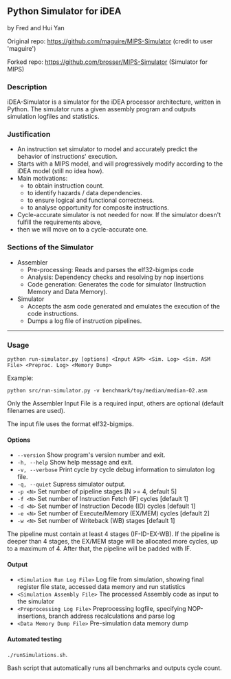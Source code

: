 ## Python Simulator for iDEA
by Fred and Hui Yan

Original repo: https://github.com/maguire/MIPS-Simulator
(credit to user 'maguire')

Forked repo: https://github.com/brosser/MIPS-Simulator
(Simulator for MIPS)

### Description

iDEA-Simulator is a simulator for the iDEA processor architecture, written in Python. 
The simulator runs a given assembly program and outputs simulation logfiles and statistics.

### Justification
* An instruction set simulator to model and accurately predict the behavior of instructions' execution.
* Starts with a MIPS model, and will progressively modify according to the iDEA model (still no idea how).
* Main motivations:
	- to obtain instruction count.
	- to identify hazards / data dependencies.
	- to ensure logical and functional correctness.
	- to analyse opportunity for composite instructions.
* Cycle-accurate simulator is not needed for now. If the simulator doesn't fulfill the requirements above, 
* then we will move on to a cycle-accurate one. 

### Sections of the Simulator
* Assembler
	* Pre-processing: Reads and parses the elf32-bigmips code
	* Analysis: Dependency checks and resolving by nop insertions
	* Code generation: Generates the code for simulator (Instruction Memory and Data Memory).
* Simulator
	* Accepts the asm code generated and emulates the execution of the code instructions.
	* Dumps a log file of instruction pipelines.
	
------

### Usage

`python run-simulator.py [options] <Input ASM> <Sim. Log> <Sim. ASM File> <Preproc. Log> <Memory Dump>`

Example:

`python src/run-simulator.py -v benchmark/toy/median/median-O2.asm`

Only the Assembler Input File is a required input, others are optional (default filenames are used).

The input file uses the format elf32-bigmips.

#### Options

- `--version` Show program's version number and exit.
- `-h, --help` Show help message and exit.
- `-v, --verbose` Print cycle by cycle debug information to simulaton log file.
- `-q, --quiet` Supress simulator output.
- `-p <N>` Set number of pipeline stages [N >= 4, default 5]
- `-f <N>` Set number of Instruction Fetch (IF) cycles [default 1]
- `-d <N>` Set number of Instruction Decode (ID) cycles [default 1]
- `-e <N>` Set number of Execute/Memory (EX/MEM) cycles [default 2]
- `-w <N>` Set number of Writeback (WB) stages [default 1]

The pipeline must contain at least 4 stages (IF-ID-EX-WB). If the pipeline is deeper than 4 stages,
the EX/MEM stage will be allocated more cycles, up to a maximum of 4. After that, the pipeline will be padded with IF.

#### Output

- `<Simulation Run Log File>` Log file from simulation, showing final register file state, accessed data memory 
and run statistics
- `<Simulation Assembly File>` The processed Assembly code as input to the simulator
- `<Preprocessing Log File>` Preprocessing logfile, specifying NOP-insertions, branch address recalculations and
parse log
- `<Data Memory Dump File>` Pre-simulation data memory dump

#### Automated testing

`./runSimulations.sh`.

Bash script that automatically runs all benchmarks and outputs cycle count.
